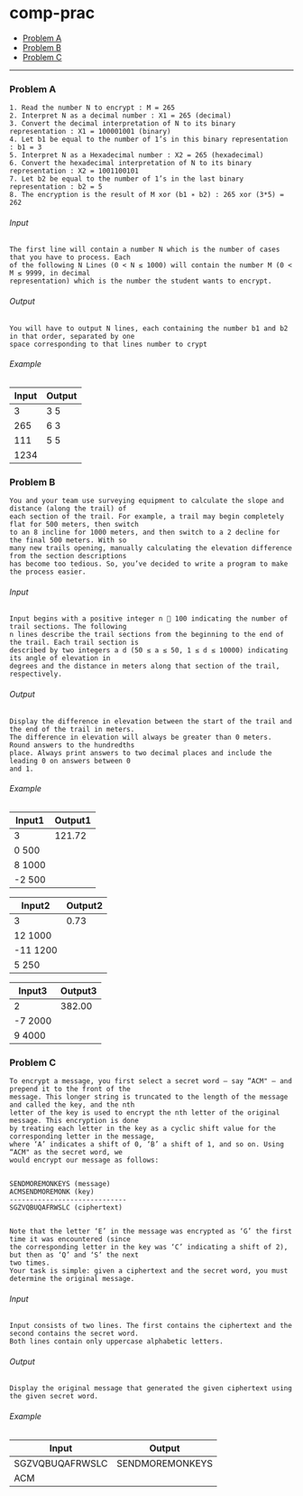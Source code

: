 # comp-prac

* [Problem A](#a)
* [Problem B](#b)
* [Problem C](#c)

---

### <a name="a"></a>Problem A
    1. Read the number N to encrypt : M = 265
    2. Interpret N as a decimal number : X1 = 265 (decimal)
    3. Convert the decimal interpretation of N to its binary representation : X1 = 100001001 (binary)
    4. Let b1 be equal to the number of 1’s in this binary representation : b1 = 3
    5. Interpret N as a Hexadecimal number : X2 = 265 (hexadecimal)
    6. Convert the hexadecimal interpretation of N to its binary representation : X2 = 1001100101
    7. Let b2 be equal to the number of 1’s in the last binary representation : b2 = 5
    8. The encryption is the result of M xor (b1 ∗ b2) : 265 xor (3*5) = 262

###### Input
    The first line will contain a number N which is the number of cases that you have to process. Each
    of the following N Lines (0 < N ≤ 1000) will contain the number M (0 < M ≤ 9999, in decimal
    representation) which is the number the student wants to encrypt.

###### Output
    You will have to output N lines, each containing the number b1 and b2 in that order, separated by one
    space corresponding to that lines number to crypt

###### Example

| Input | Output |
|-------|--------|
| 3     | 3 5    |
| 265   | 6 3    |
| 111   | 5 5    |
| 1234  |        |

### <a name="b"></a>Problem B
    You and your team use surveying equipment to calculate the slope and distance (along the trail) of
    each section of the trail. For example, a trail may begin completely flat for 500 meters, then switch
    to an 8 incline for 1000 meters, and then switch to a 2 decline for the final 500 meters. With so
    many new trails opening, manually calculating the elevation difference from the section descriptions
    has become too tedious. So, you’ve decided to write a program to make the process easier.

###### Input
    Input begins with a positive integer n  100 indicating the number of trail sections. The following
    n lines describe the trail sections from the beginning to the end of the trail. Each trail section is
    described by two integers a d (50 ≤ a ≤ 50, 1 ≤ d ≤ 10000) indicating its angle of elevation in
    degrees and the distance in meters along that section of the trail, respectively.

###### Output
    Display the difference in elevation between the start of the trail and the end of the trail in meters.
    The difference in elevation will always be greater than 0 meters. Round answers to the hundredths
    place. Always print answers to two decimal places and include the leading 0 on answers between 0
    and 1.

###### Example

| Input1 | Output1 |
|--------|---------|
| 3      | 121.72  |
| 0 500  |         |
| 8 1000 |         |
| -2 500 |         |

| Input2  | Output2 |
|---------|---------|
| 3       | 0.73    |
| 12 1000 |         |
| -11 1200|         |
| 5 250   |         |

| Input3  | Output3 |
|---------|---------|
| 2       | 382.00  |
| -7 2000 |         |
| 9 4000  |         |


### <a name="c"></a>Problem C
    To encrypt a message, you first select a secret word – say “ACM" – and prepend it to the front of the
    message. This longer string is truncated to the length of the message and called the key, and the nth
    letter of the key is used to encrypt the nth letter of the original message. This encryption is done
    by treating each letter in the key as a cyclic shift value for the corresponding letter in the message,
    where ‘A’ indicates a shift of 0, ‘B’ a shift of 1, and so on. Using “ACM" as the secret word, we
    would encrypt our message as follows:


    SENDMOREMONKEYS (message)
    ACMSENDMOREMONK (key)
    -----------------------------
    SGZVQBUQAFRWSLC (ciphertext)


    Note that the letter ‘E’ in the message was encrypted as ‘G’ the first time it was encountered (since
    the corresponding letter in the key was ‘C’ indicating a shift of 2), but then as ‘Q’ and ‘S’ the next
    two times.
    Your task is simple: given a ciphertext and the secret word, you must determine the original message.

###### Input
    Input consists of two lines. The first contains the ciphertext and the second contains the secret word.
    Both lines contain only uppercase alphabetic letters.  

###### Output
    Display the original message that generated the given ciphertext using the given secret word.


###### Example

| Input           | Output           |
|-----------------|------------------|
| SGZVQBUQAFRWSLC | SENDMOREMONKEYS  |
| ACM             |                  |
